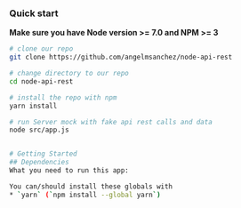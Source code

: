 ### Quick start
**Make sure you have Node version >= 7.0 and NPM >= 3**

```bash
# clone our repo
git clone https://github.com/angelmsanchez/node-api-rest

# change directory to our repo
cd node-api-rest

# install the repo with npm
yarn install

# run Server mock with fake api rest calls and data
node src/app.js


# Getting Started
## Dependencies
What you need to run this app:

You can/should install these globals with 
* `yarn` (`npm install --global yarn`)
